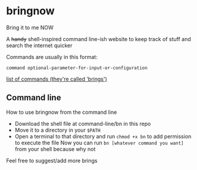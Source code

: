 # bringnow
Bring it to me NOW

A ~~handy~~ shell-inspired command line-ish website to keep track of stuff and search the internet quicker

Commands are usually in this format:
```
command optional-parameter-for-input-or-configuration
```
[list of commands (they're called 'brings')](bring.now.sh/brings.html)

## Command line
How to use bringnow from the command line
- Download the shell file at command-line/bn in this repo
- Move it to a directory in your `$PATH`
- Open a terminal to that directory and run `chmod +x bn` to add permission to execute the file
Now you can run `bn [whatever command you want]` from your shell because why not


Feel free to suggest/add more brings